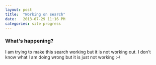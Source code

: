 ```yaml
---
layout: post
title:  "Working on search"
date:   2013-07-29 11:16 PM
categories: site progress
---
```


### What's happening?
I am trying to make this search working but it is not working out.  I don't know what I am doing wrong but it is just not working :-\